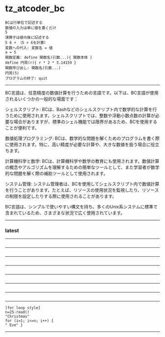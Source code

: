 # tz_atcoder_bc

```
BCは行単位で記述する
数値の入力は単に値を書くだけ
5
演算子は値の後に記述する
5 6 + （5 + 6を計算）
変数への代入: 変数名 = 値
a = 5
関数定義: define 関数名(引数...){ 関数本体 }
define 円周(r){ r * 2 * 3.14159 }
関数呼び出し: 関数名(引数...)
円周(5)
プログラムの終了: quit
```

---

BC言語は、任意精度の数値計算を行うための言語です。以下は、BC言語が使用されるいくつかの一般的な場面です：

シェルスクリプト: BCは、Bashなどのシェルスクリプト内で数学的な計算を行うために使用されます。シェルスクリプトでは、整数や浮動小数点数の計算が必要な場合がありますが、標準のシェル機能では限界があるため、BCを使用することが便利です。

数値処理プログラミング: BCは、数学的な問題を解くためのプログラムを書く際に使用されます。特に、高い精度が必要な計算や、大きな数値を扱う場合に役立ちます。

計算機科学と数学: BCは、計算機科学や数学の教育にも使用されます。数値計算の概念やアルゴリズムを理解するための簡単なツールとして、また学習者が数学的な問題を解く際の補助ツールとして使用されます。

システム管理: システム管理者は、BCを使用してシェルスクリプト内で数値計算を行うことがあります。たとえば、リソースの使用状況を監視したり、リソースの制限を設定したりする際に使用されることがあります。

BC言語は、シンプルで使いやすい構文を持ち、多くのUnix系システムに標準で含まれているため、さまざまな状況で広く使用されています。

---
### latest

---
```

```
---
```

```
---
```

```
---
```

```
---
```

```
---
```

```
---
```

```
---
```
[for loop style]
n=25-read()
"Christmas"
for (i=1; i<=n; i++) {
" Eve" }
```
---
